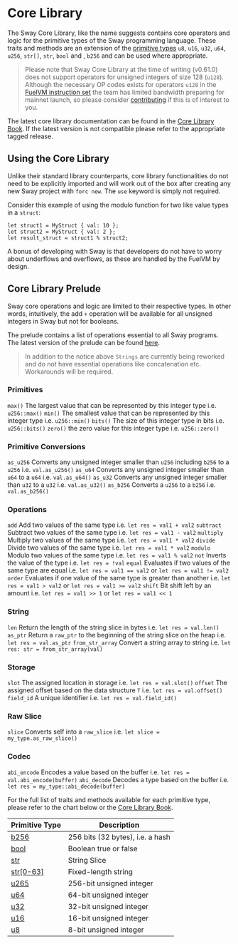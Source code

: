 # Core Library

The Sway Core Library, like the name suggests contains core operators and logic for the primitive types of the Sway programming language. These traits and methods are an extension of the [primitive types](https://docs.fuel.network/docs/sway/basics/built_in_types/#primitive-types) `u8`, `u16`, `u32`, `u64`, `u256`, `str[]`, `str`, `bool` and , `b256` and can be used where appropriate. 
> Please note that Sway Core Library at the time of writing (v0.61.0) does not support operators for unsigned integers of size 128 (`u128`). Although the necessary OP codes exists for operators `u128` in the [FuelVM instruction set](https://docs.fuel.network/docs/specs/fuel-vm/instruction-set/) the team has limited bandwidth preparing for mainnet launch, so please consider [contributing](https://docs.fuel.network/docs/sway/reference/contributing_to_sway/) if this is of interest to you.

The latest core library documentation can be found in the [Core Library Book](https://fuellabs.github.io/sway/master/core/). If the latest version is not compatible please refer to the appropriate tagged release.

## Using the Core Library
Unlike their standard library counterparts, core library functionalities do not need to be explicitly imported and will work out of the box after creating any new Sway project with `forc new`. The `use` keyword is simply not required.

Consider this example of using the modulo function for two like value types in a `struct`:
```sway
let struct1 = MyStruct { val: 10 };
let struct2 = MyStruct { val: 2 };
let result_struct = struct1 % struct2;
```

A bonus of developing with Sway is that developers do not have to worry about underflows and overflows, as these are handled by the FuelVM by design.

## Core Library Prelude

Sway core operations and logic are limited to their respective types. In other words, intuitively, the add `+` operation will be available for all unsigned integers in Sway but not for booleans.

The prelude contains a list of operations essential to all Sway programs. The latest version of the prelude can be found [here](https://github.com/FuelLabs/sway/blob/master/sway-lib-core/src/prelude.sw).

> In addition to the notice above `Strings` are currently being reworked and do not have essential operations like concatenation etc. Workarounds will be required.

### Primitives
`max()` The largest value that can be represented by this integer type i.e. `u256::max()`
`min()` The smallest value that can be represented by this integer type i.e. `u256::min()`
`bits()` The size of this integer type in bits i.e. `u256::bits()`
`zero()` the zero value for this integer type i.e. `u256::zero()`

### Primitive Conversions
`as_u256` Converts any unsigned integer smaller than `u256` including `b256` to a `u256` i.e. `val.as_u256()`
`as_u64`  Converts any unsigned integer smaller than `u64` to a `u64` i.e. `val.as_u64()`
`as_u32` Converts any unsigned integer smaller than `u32` to a `u32` i.e. `val.as_u32()`
`as_b256` Converts a `u256` to a `b256` i.e. `val.as_b256()`

### Operations
`add` Add two values of the same type i.e. `let res = val1 + val2`
`subtract` Subtract two values of the same type i.e. `let res = val1 - val2`
`multiply` Multiply two values of the same type i.e. `let res = val1 * val2`
`divide` Divide two values of the same type i.e. `let res = val1 * val2`
`modulo` Modulo two values of the same type i.e. `let res = val1 % val2`
`not` Inverts the value of the type i.e. `let res = !val`
`equal` Evaluates if two values of the same type are equal i.e. `let res = val1 == val2` or `let res = val1 != val2`
`order` Evaluates if one value of the same type is greater than another i.e. `let res = val1 > val2` or `let res = val1 >= val2`
`shift` Bit shift left by an amount i.e. `let res = val1 >> 1` or `let res = val1 << 1`

### String
`len` Return the length of the string slice in bytes i.e. `let res = val.len()`
`as_ptr` Return a `raw_ptr` to the beginning of the string slice on the heap i.e. `let res = val.as_ptr`
`from_str_array` Convert a string array to string i.e. `let res: str = from_str_array(val)`

### Storage
`slot` The assigned location in storage i.e. `let res = val.slot()`
`offset` The assigned offset based on the data structure `T` i.e. `let res = val.offset()`
`field_id` A unique identifier i.e. `let res = val.field_id()`

### Raw Slice
`slice` Converts self into a `raw_slice` i.e. `let slice = my_type.as_raw_slice()`

### Codec
`abi_encode` Encodes a value based on the buffer i.e. `let res = val.abi_encode(buffer)`
`abi_decode` Decodes a type based on the buffer i.e. `let res = my_type::abi_decode(buffer)`

For the full list of traits and methods available for each primitive type, please refer to the chart below or the [Core Library Book](https://fuellabs.github.io/sway/master/core/index.html).

| Primitive Type     | Description                      |
|--------------------|----------------------------------|
| [b256](https://fuellabs.github.io/sway/master/core/primitive.b256.html)           | 256 bits (32 bytes), i.e. a hash |
| [bool](https://fuellabs.github.io/sway/master/core/primitive.bool.html)           | Boolean true or false            |
| [str](https://fuellabs.github.io/sway/master/core/primitive.str.html)            | String Slice                     |
| [str[0-63]](https://fuellabs.github.io/sway/master/core/primitive.str[0].html)      | Fixed-length string              |
| [u265](https://fuellabs.github.io/sway/master/core/primitive.u256.html)           | 256-bit unsigned integer         |
| [u64](https://fuellabs.github.io/sway/master/core/primitive.u64.html)            | 64-bit unsigned integer          |
| [u32](https://fuellabs.github.io/sway/master/core/primitive.u32.html)            | 32-bit unsigned integer          |
| [u16](https://fuellabs.github.io/sway/master/core/primitive.u16.html)            | 16-bit unsigned integer          |
| [u8](https://fuellabs.github.io/sway/master/core/primitive.u8.html)             | 8-bit unsigned integer           |

 